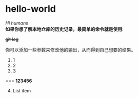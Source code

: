 # hello-world
*Hi humans*  
**如果你想了解本地仓库的历史记录，最简单的命令就是使用**: 

~~git log~~

你可以添加一些参数来修改他的输出，从而得到自己想要的结果。  

 1. 1
 2. 2
 3. 3  
 
 
 ===
 **123456**
 
 4. List item

<!--stackedit_data:
eyJoaXN0b3J5IjpbLTE1Nzg3NDQxMjhdfQ==
-->